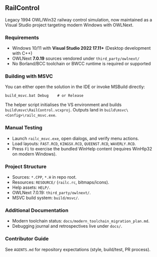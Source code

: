 ## RailControl

Legacy 1994 OWL/Win32 railway control simulation, now maintained as a Visual Studio project targeting modern Windows with OWLNext.

### Requirements
- Windows 10/11 with **Visual Studio 2022 17.11+** (Desktop development with C++)
- OWLNext **7.0.19** sources vendored under `third_party/owlnext/`
- No Borland/BCC toolchain or BWCC runtime is required or supported

### Building with MSVC
You can either open the solution in the IDE or invoke MSBuild directly:

```
build_msvc.bat Debug    # or Release
```

The helper script initialises the VS environment and builds `build\msvc\RailControl.vcxproj`. Outputs land in `build\msvc\<Config>\railc_msvc.exe`.

### Manual Testing
- Launch `railc_msvc.exe`, open dialogs, and verify menu actions.
- Load layouts: `FAST.RCD`, `KINGSX.RCD`, `QUEENST.RCD`, `WAVERLY.RCD`.
- Press `F1` to exercise the bundled WinHelp content (requires WinHlp32 on modern Windows).

### Project Structure
- Sources: `*.CPP`, `*.H` in repo root.
- Resources: `RESOURCE/` (`railc.rc`, bitmaps/icons).
- Help assets: `HELP/`.
- OWLNext 7.0.19: `third_party/owlnext/`.
- MSVC build system: `build/msvc/`.

### Additional Documentation
- Modern toolchain status: `docs/modern_toolchain_migration_plan.md`.
- Debugging journal and retrospectives live under `docs/`.

### Contributor Guide
See `AGENTS.md` for repository expectations (style, build/test, PR process).

